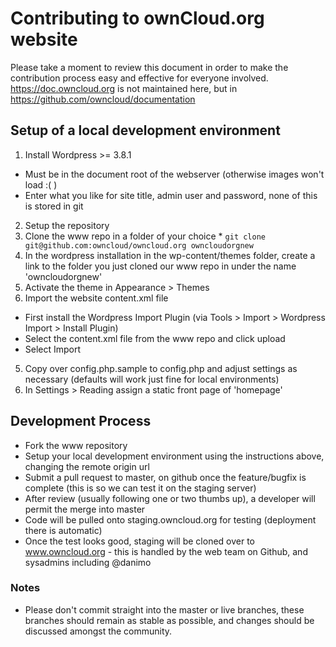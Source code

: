 # Contributing to ownCloud.org website

Please take a moment to review this document in order to make the contribution
process easy and effective for everyone involved.    
https://doc.owncloud.org is not maintained here, but in https://github.com/owncloud/documentation

## Setup of a local development environment

1. Install Wordpress >= 3.8.1
  * Must be in the document root of the webserver (otherwise images won't load :( )
  * Enter what you like for site title, admin user and password, none of this is stored in git
2. Setup the repository
  1. Clone the www repo in a folder of your choice
    * `git clone git@github.com:owncloud/owncloud.org owncloudorgnew`
  2. In the wordpress installation in the wp-content/themes folder, create a link to the folder you just cloned our www repo in under the name 'owncloudorgnew'
3. Activate the theme in Appearance > Themes
4. Import the website content.xml file
  * First install the Wordpress Import Plugin (via Tools > Import > Wordpress Import > Install Plugin)
  * Select the content.xml file from the www repo and click upload
  * Select Import
5. Copy over config.php.sample to config.php and adjust settings as necessary (defaults will work just fine for local environments)
6. In Settings > Reading assign a static front page of 'homepage'

## Development Process

* Fork the www repository
* Setup your local development environment using the instructions above, changing the remote origin url
* Submit a pull request to master, on github once the feature/bugfix is complete (this is so we can test it on the staging server)
* After review (usually following one or two thumbs up), a developer will permit the merge into master
* Code will be pulled onto staging.owncloud.org for testing (deployment there is automatic)
* Once the test looks good, staging will be cloned over to www.owncloud.org - this is handled by the web team on Github, and sysadmins including @danimo 

### Notes

* Please don't commit straight into the master or live branches, these branches should remain as stable as possible, and changes should be discussed amongst the community.
